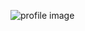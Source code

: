 ![profile image](https://avatars2.githubusercontent.com/u/66735245?s=400&u=cb55cd2885466f829789a588b6d3b5c675d2ef30&v=4)
